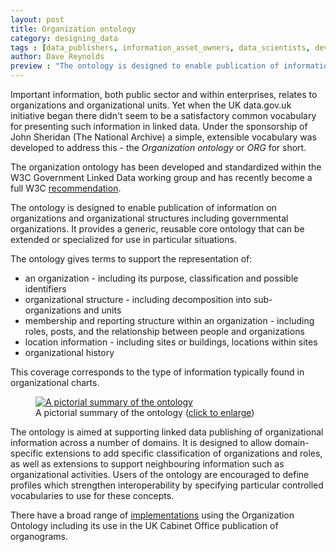 ```yaml
---
layout: post
title: Organization ontology
category: designing_data
tags : [data_publishers, information_asset_owners, data_scientists, developers]
author: Dave Reynolds
preview : "The ontology is designed to enable publication of information on organizations and organizational structures including governmental organizations. It provides a generic, reusable core ontology that can be extended or specialized for use in particular situations."
---
```


Important information, both public sector and within enterprises, relates to organizations and organizational units. Yet when the UK data.gov.uk initiative began there didn't seem to be a satisfactory common vocabulary for presenting such information in linked data. Under the sponsorship of John Sheridan (The National Archive) a simple, extensible vocabulary was developed to address this - the _Organization ontology_ or _ORG_ for short.

The organization ontology has been developed and standardized within the W3C Government Linked Data working group and has recently become a full W3C [recommendation](http://www.w3.org/TR/vocab-org/).

The ontology is designed to enable publication of information on organizations and organizational structures including governmental organizations. It provides a generic, reusable core ontology that can be extended or specialized for use in particular situations.

The ontology gives terms to support the representation of:

* an organization - including its purpose, classification and possible identifiers
* organizational structure - including decomposition into sub-organizations and units
* membership and reporting structure within an organization - including roles, posts, and the relationship between people and organizations
* location information - including sites or buildings, locations within sites
* organizational history 

This coverage corresponds to the type of information typically found in organizational charts. 

<figure id="summary">
	<a href="http://www.w3.org/TR/vocab-org/img/OrgOntology20130502.png"><img src="http://www.w3.org/TR/vocab-org/img/OrgOntology20130502.png" alt="A pictorial summary of the ontology"></a>
	<figcaption>A pictorial summary of the ontology (<a href="http://www.w3.org/TR/vocab-org/img/OrgOntology20130502.png">click to enlarge</a>)</figcaption>
</figure>

The ontology is aimed at supporting linked data publishing of organizational information across a number of domains. It is designed to allow domain-specific extensions to add specific classification of organizations and roles, as well as extensions to support neighbouring information such as organizational activities. Users of the ontology are encouraged to define profiles which strengthen interoperability by specifying particular controlled vocabularies to use for these concepts.

There have a broad range of [implementations](http://www.w3.org/2011/gld/wiki/ORG_Implementations) using the Organization Ontology including its use in the UK Cabinet Office publication of organograms.